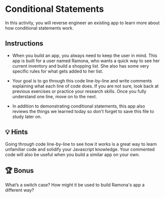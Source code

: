 # Conditional Statements

In this activity, you will reverse engineer an existing app to learn more about how conditional statements work. 

## Instructions

*  When you build an app, you always need to keep the user in mind. This app is built for a user named Ramona, who wants a quick way to see her current inventory and build a shopping list. She also has some very specific rules for what gets added to her list. 

* Your goal is to go through this code line-by-line and write comments explaining what each line of code does. If you are not sure, look back at previous exercises or practice your research skills. Once you fully understand one line, move on to the next.     

* In addition to demonstrating conditional statements, this app also reviews the things we learned today so don't forget to save this file to study later on.  


## 💡 Hints

Going through code line-by-line to see how it works is a great way to learn unfamiliar code and solidify your Javascript knowledge. Your commented code will also be useful when you build a similar app on your own. 

## 🏆 Bonus

What’s a switch case? How might it be used to build Ramona's app a different way? 